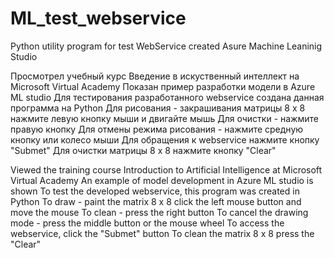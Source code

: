 # ML_test_webservice
Python utility program for test WebService created Asure Machine Leaninig Studio

Просмотрел учебный курс     Введение в искуственный интеллект на Microsoft Virtual Academy
Показан пример разработки модели в Azure ML studio
Для тестирования разработанного webservice создана данная  программа на Python
Для рисования - закрашивания матрицы 8 х 8 нажмите левую кнопку мыши и двигайте мышь
Для очистки - нажмите правую кнопку
Для отмены режима рисования - нажмите средную кнопку или колесо мыши
Для обращения к webservice нажмите кнопку "Submet"
Для очистки матрицы 8 х 8 нажмите кнопку "Clear"

Viewed the training course Introduction to Artificial Intelligence at Microsoft Virtual Academy
An example of model development in Azure ML studio is shown
To test the developed webservice, this program was created in Python
To draw - paint the matrix 8 x 8 click the left mouse button and move the mouse
To clean - press the right button
To cancel the drawing mode - press the middle button or the mouse wheel
To access the webservice, click the "Submet" button
To clean the matrix 8 x 8 press the "Clear"








